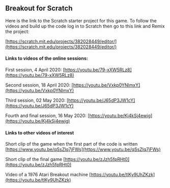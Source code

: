 ## Breakout for Scratch

Here is the link to the Scratch starter project for this game. To follow the videos and build up the code log in to Scratch then go to this link and Remix the project:

[https://scratch.mit.edu/projects/382028449/editor/](https://scratch.mit.edu/projects/382028449/editor/)

#### Links to videos of the online sessions:

First session, 4 April 2020:
[https://youtu.be/79-xXW5RLz8](https://youtu.be/79-xXW5RLz8)


Second session, 18 April 2020:
[https://youtu.be/Vxkp0YNlmxY](https://youtu.be/Vxkp0YNlmxY)


Third session, 02 May 2020:
[https://youtu.be/J65dP3JW1cY](https://youtu.be/J65dP3JW1cY)


Fourth and final session, 16 May 2020:
[https://youtu.be/Kj4kSj4ewig](https://youtu.be/Kj4kSj4ewig)

#### Links to other videos of interest

Short clip of the game when the first part of the code is written
[https://www.youtu.be/qSsZlq7jFWs](https://www.youtu.be/qSsZlq7jFWs)


Short clip of the final game
[https://youtu.be/zJzh5fpRHt0](https://youtu.be/zJzh5fpRHt0)


Video of a 1976 Atari Breakout machine
[https://youtu.be/tlKy9UhZKzk](https://youtu.be/tlKy9UhZKzk)

